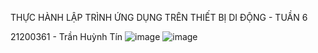 THỰC HÀNH LẬP TRÌNH ỨNG DỤNG TRÊN THIẾT BỊ DI ĐỘNG - TUẦN 6

21200361 - Trần Huỳnh Tín
![image](https://github.com/user-attachments/assets/7c85c31e-b6bb-4873-91f8-ffef917c216f)
![image](https://github.com/user-attachments/assets/bd8eb837-a6c2-433d-a45e-8ac842e28ace)
